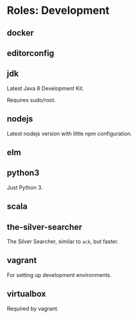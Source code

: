 # Roles: Development

## docker

## editorconfig

## jdk
Latest Java 8 Development Kit.

Requires sudo/root.

## nodejs
Latest nodejs version with little npm configuration.

## elm

## python3
Just Python 3.

## scala

## the-silver-searcher
The Silver Searcher, similar to `ack`, but faster.

## vagrant
For setting up development environments.

## virtualbox
Required by vagrant.
